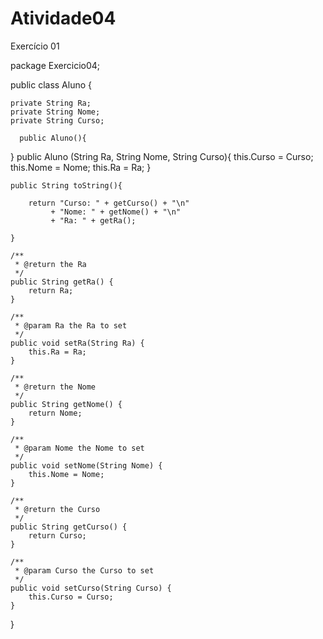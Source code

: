 # Atividade04
Exercício 01


package Exercicio04;

public class Aluno {
    
    private String Ra;
    private String Nome;
    private String Curso;
    
      public Aluno(){   
   
   }
    public Aluno (String Ra, String Nome, String Curso){
        this.Curso = Curso;
        this.Nome = Nome;
        this.Ra = Ra;
    }
 
    public String toString(){
     
        return "Curso: " + getCurso() + "\n"
             + "Nome: " + getNome() + "\n"
             + "Ra: " + getRa();
    
    }

    /**
     * @return the Ra
     */
    public String getRa() {
        return Ra;
    }

    /**
     * @param Ra the Ra to set
     */
    public void setRa(String Ra) {
        this.Ra = Ra;
    }

    /**
     * @return the Nome
     */
    public String getNome() {
        return Nome;
    }

    /**
     * @param Nome the Nome to set
     */
    public void setNome(String Nome) {
        this.Nome = Nome;
    }

    /**
     * @return the Curso
     */
    public String getCurso() {
        return Curso;
    }

    /**
     * @param Curso the Curso to set
     */
    public void setCurso(String Curso) {
        this.Curso = Curso;
    }
    
}
